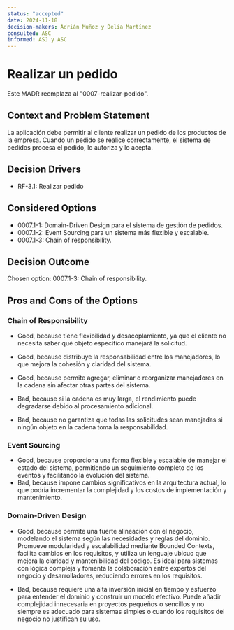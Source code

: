 ```yaml
---
status: "accepted"
date: 2024-11-18
decision-makers: Adrián Muñoz y Delia Martínez
consulted: ASC
informed: ASJ y ASC
---
```


# Realizar un pedido
Este MADR reemplaza al "0007-realizar-pedido". 

## Context and Problem Statement

La aplicación debe permitir al cliente realizar un pedido de los productos de la empresa. Cuando un pedido se realice correctamente, el sistema de pedidos procesa el pedido, lo autoriza y lo acepta.

## Decision Drivers

* RF-3.1: Realizar pedido

## Considered Options

* 0007.1-1: Domain-Driven Design para el sistema de gestión de pedidos.
* 0007.1-2: Event Sourcing para un sistema más flexible y escalable.
* 0007.1-3: Chain of responsibility. 

## Decision Outcome

Chosen option: 0007.1-3: Chain of responsibility.

## Pros and Cons of the Options

### Chain of Responsibility
* Good, because tiene flexibilidad y desacoplamiento, ya que el cliente no necesita saber qué objeto específico manejará la solicitud.
* Good, because distribuye la responsabilidad entre los manejadores, lo que mejora la cohesión y claridad del sistema.
* Good, because permite agregar, eliminar o reorganizar manejadores en la cadena sin afectar otras partes del sistema.

* Bad, because si la cadena es muy larga, el rendimiento puede degradarse debido al procesamiento adicional.
* Bad, because no garantiza que todas las solicitudes sean manejadas si ningún objeto en la cadena toma la responsabilidad.

### Event Sourcing

* Good, because proporciona una forma flexible y escalable de manejar el estado del sistema, permitiendo un seguimiento completo de los eventos y facilitando la evolución del sistema.
* Bad, because impone cambios significativos en la arquitectura actual, lo que podría incrementar la complejidad y los costos de implementación y mantenimiento.

### Domain-Driven Design 
* Good, because permite una fuerte alineación con el negocio, modelando el sistema según las necesidades y reglas del dominio. Promueve modularidad y escalabilidad mediante Bounded Contexts, facilita cambios en los requisitos, y utiliza un lenguaje ubicuo que mejora la claridad y mantenibilidad del código. Es ideal para sistemas con lógica compleja y fomenta la colaboración entre expertos del negocio y desarrolladores, reduciendo errores en los requisitos.

* Bad, because requiere una alta inversión inicial en tiempo y esfuerzo para entender el dominio y construir un modelo efectivo. Puede añadir complejidad innecesaria en proyectos pequeños o sencillos y no siempre es adecuado para sistemas simples o cuando los requisitos del negocio no justifican su uso.
